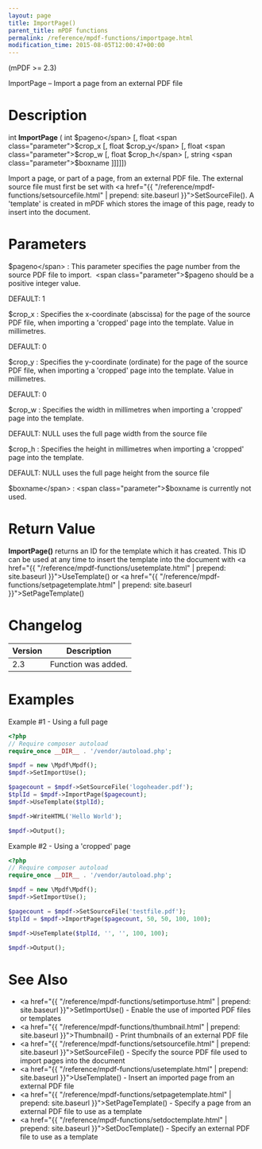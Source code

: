 ```yaml
---
layout: page
title: ImportPage()
parent_title: mPDF functions
permalink: /reference/mpdf-functions/importpage.html
modification_time: 2015-08-05T12:00:47+00:00
---
```


(mPDF >= 2.3)

ImportPage – Import a page from an external PDF file

# Description

int **ImportPage** ( int <span class="parameter">$pageno</span> [, float <span class="parameter">$crop_x</span> [, float <span class="parameter">$crop_y</span> [, float <span class="parameter">$crop_w</span> [, float <span class="parameter">$crop_h</span> [, string <span class="parameter">$boxname</span> ]]]]])

Import a page, or part of a page, from an external PDF file. The external source file must first be set with <a href="{{ "/reference/mpdf-functions/setsourcefile.html" | prepend: site.baseurl }}">SetSourceFile()</a>. A 'template' is created in mPDF which stores the image of this page, ready to insert into the document.

# Parameters

<span class="parameter">$pageno</span>
: This parameter specifies the page number from the source PDF file to import.  <span class="parameter">$pageno</span> should be a positive integer value.

  <span class="smallblock">DEFAULT</span>: 1

<span class="parameter">$crop_x</span>
: Specifies the x-coordinate (abscissa) for the page of the source PDF file, when importing a 'cropped' page into the template. Value in millimetres.

  <span class="smallblock">DEFAULT</span>: 0

<span class="parameter">$crop_y</span>
: Specifies the y-coordinate (ordinate) for the page of the source PDF file, when importing a 'cropped' page into the template. Value in millimetres.

  <span class="smallblock">DEFAULT</span>: 0

<span class="parameter">$crop_w</span>
: Specifies the width in millimetres when importing a 'cropped' page into the template.

  <span class="smallblock">DEFAULT</span>: <span class="smallblock">NULL</span> uses the full page width from the source file

<span class="parameter">$crop_h</span>
: Specifies the height in millimetres when importing a 'cropped' page into the template.

  <span class="smallblock">DEFAULT</span>: <span class="smallblock">NULL</span> uses the full page height from the source file

<span class="parameter">$boxname</span>
: <span class="parameter">$boxname</span> is currently not used.

# Return Value

**ImportPage()** returns an ID for the template which it has created. This ID can be used at any time to insert the template into the document with <a href="{{ "/reference/mpdf-functions/usetemplate.html" | prepend: site.baseurl }}">UseTemplate()</a> or <a href="{{ "/reference/mpdf-functions/setpagetemplate.html" | prepend: site.baseurl }}">SetPageTemplate()</a>

# Changelog

<table class="table">
<thead>
<tr>
    <th>Version</th>
    <th>Description</th>
</tr>
</thead>
<tbody>
<tr>
    <td>2.3</td>
    <td>Function was added.</td>
</tr>
</tbody> </table>

# Examples


Example #1 - Using a full page

```php
<?php
// Require composer autoload
require_once __DIR__ . '/vendor/autoload.php';

$mpdf = new \Mpdf\Mpdf();
$mpdf->SetImportUse();

$pagecount = $mpdf->SetSourceFile('logoheader.pdf');
$tplId = $mpdf->ImportPage($pagecount);
$mpdf->UseTemplate($tplId);

$mpdf->WriteHTML('Hello World');

$mpdf->Output();
```


Example #2 - Using a 'cropped' page

```php
<?php
// Require composer autoload
require_once __DIR__ . '/vendor/autoload.php';

$mpdf = new \Mpdf\Mpdf();
$mpdf->SetImportUse();

$pagecount = $mpdf->SetSourceFile('testfile.pdf');
$tplId = $mpdf->ImportPage($pagecount, 50, 50, 100, 100);

$mpdf->UseTemplate($tplId, '', '', 100, 100);

$mpdf->Output();

```

# See Also

 * <a href="{{ "/reference/mpdf-functions/setimportuse.html" | prepend: site.baseurl }}">SetImportUse()</a> - Enable the use of imported PDF files or templates
 * <a href="{{ "/reference/mpdf-functions/thumbnail.html" | prepend: site.baseurl }}">Thumbnail()</a> - Print thumbnails of an external PDF file
 * <a href="{{ "/reference/mpdf-functions/setsourcefile.html" | prepend: site.baseurl }}">SetSourceFile()</a> - Specify the source PDF file used to import pages into the document
 * <a href="{{ "/reference/mpdf-functions/usetemplate.html" | prepend: site.baseurl }}">UseTemplate()</a> - Insert an imported page from an external PDF file
 * <a href="{{ "/reference/mpdf-functions/setpagetemplate.html" | prepend: site.baseurl }}">SetPageTemplate()</a> - Specify a page from an external PDF file to use as a template
 * <a href="{{ "/reference/mpdf-functions/setdoctemplate.html" | prepend: site.baseurl }}">SetDocTemplate()</a> - Specify an external PDF file to use as a template

